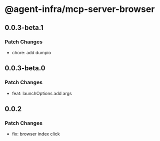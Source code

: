 # @agent-infra/mcp-server-browser

## 0.0.3-beta.1

### Patch Changes

- chore: add dumpio

## 0.0.3-beta.0

### Patch Changes

- feat: launchOptions add args

## 0.0.2

### Patch Changes

- fix: browser index click
